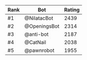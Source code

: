Rank|Bot|Rating
---|---|---
#1|@NilatacBot|2439
#2|@OpeningsBot|2314
#3|@anti-bot|2187
#4|@CatNail|2038
#5|@pawnrobot|1955
